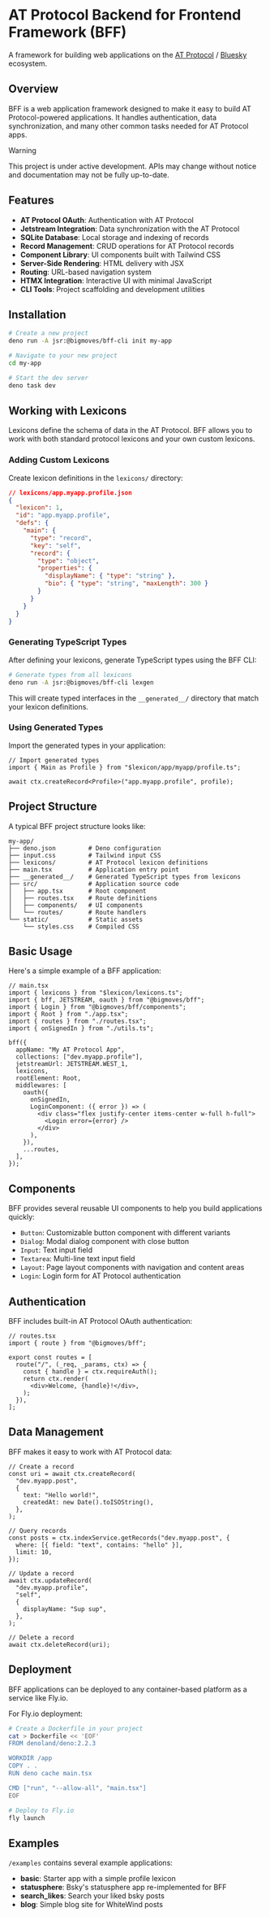 # AT Protocol Backend for Frontend Framework (BFF)

A framework for building web applications on the
[AT Protocol](https://atproto.com/) / [Bluesky](https://bsky.app) ecosystem.

## Overview

BFF is a web application framework designed to make it easy to build AT
Protocol-powered applications. It handles authentication, data synchronization,
and many other common tasks needed for AT Protocol apps.

> [!WARNING]
> This project is under active development. APIs may change without notice and
> documentation may not be fully up-to-date.

## Features

- **AT Protocol OAuth**: Authentication with AT Protocol
- **Jetstream Integration**: Data synchronization with the AT Protocol
- **SQLite Database**: Local storage and indexing of records
- **Record Management**: CRUD operations for AT Protocol records
- **Component Library**: UI components built with Tailwind CSS
- **Server-Side Rendering**: HTML delivery with JSX
- **Routing**: URL-based navigation system
- **HTMX Integration**: Interactive UI with minimal JavaScript
- **CLI Tools**: Project scaffolding and development utilities

## Installation

```bash
# Create a new project
deno run -A jsr:@bigmoves/bff-cli init my-app

# Navigate to your new project
cd my-app

# Start the dev server
deno task dev
```

## Working with Lexicons

Lexicons define the schema of data in the AT Protocol. BFF allows you to work
with both standard protocol lexicons and your own custom lexicons.

### Adding Custom Lexicons

Create lexicon definitions in the `lexicons/` directory:

```json
// lexicons/app.myapp.profile.json
{
  "lexicon": 1,
  "id": "app.myapp.profile",
  "defs": {
    "main": {
      "type": "record",
      "key": "self",
      "record": {
        "type": "object",
        "properties": {
          "displayName": { "type": "string" },
          "bio": { "type": "string", "maxLength": 300 }
        }
      }
    }
  }
}
```

### Generating TypeScript Types

After defining your lexicons, generate TypeScript types using the BFF CLI:

```bash
# Generate types from all lexicons
deno run -A jsr:@bigmoves/bff-cli lexgen
```

This will create typed interfaces in the `__generated__/` directory that match
your lexicon definitions.

### Using Generated Types

Import the generated types in your application:

```tsx
// Import generated types
import { Main as Profile } from "$lexicon/app/myapp/profile.ts";

await ctx.createRecord<Profile>("app.myapp.profile", profile);
```

## Project Structure

A typical BFF project structure looks like:

```
my-app/
├── deno.json         # Deno configuration
├── input.css         # Tailwind input CSS
├── lexicons/         # AT Protocol lexicon definitions
├── main.tsx          # Application entry point
├── __generated__/    # Generated TypeScript types from lexicons
├── src/              # Application source code
│   ├── app.tsx       # Root component
│   ├── routes.tsx    # Route definitions
│   ├── components/   # UI components
│   └── routes/       # Route handlers
└── static/           # Static assets
    └── styles.css    # Compiled CSS
```

## Basic Usage

Here's a simple example of a BFF application:

```tsx
// main.tsx
import { lexicons } from "$lexicon/lexicons.ts";
import { bff, JETSTREAM, oauth } from "@bigmoves/bff";
import { Login } from "@bigmoves/bff/components";
import { Root } from "./app.tsx";
import { routes } from "./routes.tsx";
import { onSignedIn } from "./utils.ts";

bff({
  appName: "My AT Protocol App",
  collections: ["dev.myapp.profile"],
  jetstreamUrl: JETSTREAM.WEST_1,
  lexicons,
  rootElement: Root,
  middlewares: [
    oauth({
      onSignedIn,
      LoginComponent: ({ error }) => (
        <div class="flex justify-center items-center w-full h-full">
          <Login error={error} />
        </div>
      ),
    }),
    ...routes,
  ],
});
```

## Components

BFF provides several reusable UI components to help you build applications
quickly:

- `Button`: Customizable button component with different variants
- `Dialog`: Modal dialog component with close button
- `Input`: Text input field
- `Textarea`: Multi-line text input field
- `Layout`: Page layout components with navigation and content areas
- `Login`: Login form for AT Protocol authentication

## Authentication

BFF includes built-in AT Protocol OAuth authentication:

```tsx
// routes.tsx
import { route } from "@bigmoves/bff";

export const routes = [
  route("/", (_req, _params, ctx) => {
    const { handle } = ctx.requireAuth();
    return ctx.render(
      <div>Welcome, {handle}!</div>,
    );
  }),
];
```

## Data Management

BFF makes it easy to work with AT Protocol data:

```tsx
// Create a record
const uri = await ctx.createRecord(
  "dev.myapp.post",
  {
    text: "Hello world!",
    createdAt: new Date().toISOString(),
  },
);

// Query records
const posts = ctx.indexService.getRecords("dev.myapp.post", {
  where: [{ field: "text", contains: "hello" }],
  limit: 10,
});

// Update a record
await ctx.updateRecord(
  "dev.myapp.profile",
  "self",
  {
    displayName: "Sup sup",
  },
);

// Delete a record
await ctx.deleteRecord(uri);
```

## Deployment

BFF applications can be deployed to any container-based platform as a service
like Fly.io.

For Fly.io deployment:

```bash
# Create a Dockerfile in your project
cat > Dockerfile << 'EOF'
FROM denoland/deno:2.2.3

WORKDIR /app
COPY . .
RUN deno cache main.tsx

CMD ["run", "--allow-all", "main.tsx"]
EOF

# Deploy to Fly.io
fly launch
```

## Examples

`/examples` contains several example applications:

- **basic**: Starter app with a simple profile lexicon
- **statusphere**: Bsky's statusphere app re-implemented for BFF
- **search_likes**: Search your liked bsky posts
- **blog**: Simple blog site for WhiteWind posts

